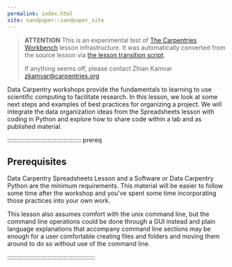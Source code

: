```yaml
---
permalink: index.html
site: sandpaper::sandpaper_site
---
```


> **ATTENTION** This is an experimental test of [The Carpentries Workbench](https://carpentries.github.io/workbench) lesson infrastructure.
> It was automatically converted from the source lesson via [the lesson transition script](https://github.com/carpentries/lesson-transition/).
> 
> If anything seems off, please contact Zhian Kamvar [zkamvar@carpentries.org](mailto:zkamvar@carpentries.org)

Data Carpentry workshops provide the fundamentals to learning to use scientific computing to facilitate research. In this lesson, we look at some next steps and examples of best practices for organizing a project. We will integrate the data organization ideas from the Spreadsheets lesson with coding in Python and explore how to share code within a lab and as published material.

::::::::::::::::::::::::::::::::::::::::::  prereq

## Prerequisites

Data Carpentry Spreadsheets Lesson and a Software or Data Carpentry Python
are the minimum requirements.  This material will be easier to follow some
time after the workshop and you've spent some time incorporating those
practices into your own work.

This lesson also assumes comfort with the unix command line, but the command
line operations could be done through a GUI instead and plain language
explanations that accompany command line sections may be enough for a user
comfortable creating files and folders and moving them around to do so without
use of the command line.


::::::::::::::::::::::::::::::::::::::::::::::::::




